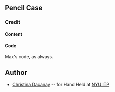 ## Pencil Case

### Credit

#### Content

#### Code

Max's code, as always.

## Author

- [Christina Dacanay](http://cdacanay.com/) -- for Hand Held at [NYU ITP](https://itp.nyu.edu)
